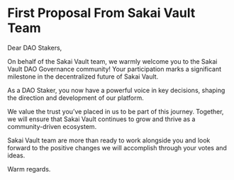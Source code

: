 # First Proposal From Sakai Vault Team

Dear DAO Stakers,



On behalf of the Sakai Vault team, we warmly welcome you to the Sakai Vault DAO Governance community! Your participation marks a significant milestone in the decentralized future of Sakai Vault. 



As a DAO Staker, you now have a powerful voice in key decisions, shaping the direction and development of our platform. 



We value the trust you’ve placed in us to be part of this journey. Together, we will ensure that Sakai Vault continues to grow and thrive as a community-driven ecosystem.



Sakai Vault team are more than ready to work alongside you and look forward to the positive changes we will accomplish through your votes and ideas.



Warm regards.